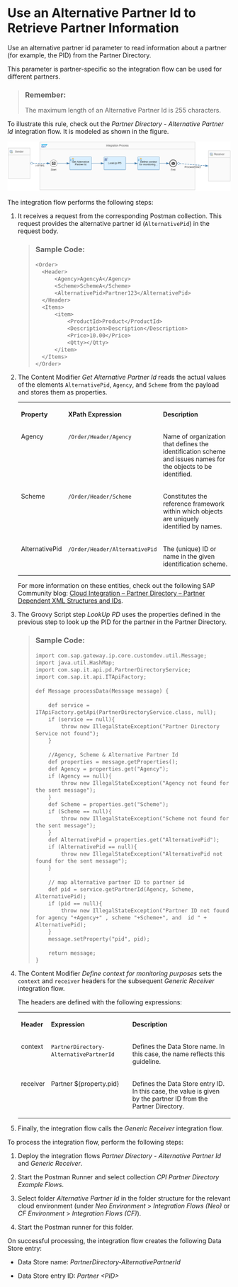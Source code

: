 <!-- loio01a784c181ef4867a8440d6364547bb3 -->

# Use an Alternative Partner Id to Retrieve Partner Information

Use an alternative partner id parameter to read information about a partner \(for example, the PID\) from the Partner Directory.

This parameter is partner-specific so the integration flow can be used for different partners.

> ### Remember:  
> The maximum length of an Alternative Partner Id is 255 characters.

To illustrate this rule, check out the *Partner Directory - Alternative Partner Id* integration flow. It is modeled as shown in the figure.

 ![](images/Guidelines_Partner_Directory_Alternative_Partner_Id_ef69e41.png) 

The integration flow performs the following steps:

1.  It receives a request from the corresponding Postman collection. This request provides the alternative partner id \(`AlternativePid`\) in the request body.

    > ### Sample Code:  
    > ```
    > <Order>
    > 	<Header>
    > 		<Agency>AgencyA</Agency>
    > 		<Scheme>SchemeA</Scheme>
    > 		<AlternativePid>Partner123</AlternativePid>
    > 	</Header>
    > 	<Items>
    > 		<item>
    > 			<ProductId>Product</ProductId>
    > 			<Description>Description</Description>
    > 			<Price>10.00</Price>
    > 			<Qtty></Qtty>
    > 		</item>
    > 	</Items>
    > </Order>
    > ```

2.  The Content Modifier *Get Alternative Partner Id* reads the actual values of the elements `AlternativePid`, `Agency`, and `Scheme` from the payload and stores them as properties.

    <a name="loio01a784c181ef4867a8440d6364547bb3__table_fqx_h3w_2mb"/>


    <table>
    <tr>
    <th valign="top">

    Property


    
    </th>
    <th valign="top">

    XPath Expression


    
    </th>
    <th valign="top">

    Description


    
    </th>
    </tr>
    <tr>
    <td valign="top">

    Agency


    
    </td>
    <td valign="top">

     `/Order/Header/Agency` 


    
    </td>
    <td valign="top">

    Name of organization that defines the identification scheme and issues names for the objects to be identified.


    
    </td>
    </tr>
    <tr>
    <td valign="top">

    Scheme


    
    </td>
    <td valign="top">

     `/Order/Header/Scheme` 


    
    </td>
    <td valign="top">

    Constitutes the reference framework within which objects are uniquely identified by names.


    
    </td>
    </tr>
    <tr>
    <td valign="top">

    AlternativePid


    
    </td>
    <td valign="top">

     `/Order/Header/AlternativePid` 


    
    </td>
    <td valign="top">

    The \(unique\) ID or name in the given identification scheme.


    
    </td>
    </tr>
    </table>
    
    For more information on these entities, check out the following SAP Community blog: [Cloud Integration – Partner Directory – Partner Dependent XML Structures and IDs](https://blogs.sap.com/2017/08/22/cloud-integration-partner-directory-partner-dependent-xml-structures-and-ids/).

3.  The Groovy Script step *LookUp PD* uses the properties defined in the previous step to look up the PID for the partner in the Partner Directory.

    > ### Sample Code:  
    > ```
    > import com.sap.gateway.ip.core.customdev.util.Message;
    > import java.util.HashMap;
    > import com.sap.it.api.pd.PartnerDirectoryService;
    > import com.sap.it.api.ITApiFactory;
    > 
    > def Message processData(Message message) {
    > 
    >     def service = ITApiFactory.getApi(PartnerDirectoryService.class, null); 
    >     if (service == null){
    >         throw new IllegalStateException("Partner Directory Service not found");
    >     }
    >     
    >     //Agency, Scheme & Alternative Partner Id
    >     def properties = message.getProperties(); 
    >     def Agency = properties.get("Agency");
    >     if (Agency == null){
    >         throw new IllegalStateException("Agency not found for the sent message");   
    >     }
    >     def Scheme = properties.get("Scheme");
    >     if (Scheme == null){
    >         throw new IllegalStateException("Scheme not found for the sent message");   
    >     }
    >     def AlternativePid = properties.get("AlternativePid");
    >     if (AlternativePid == null){
    >         throw new IllegalStateException("AlternativePid not found for the sent message");   
    >     }
    >     
    >     // map alternative partner ID to partner id
    >     def pid = service.getPartnerId(Agency, Scheme, AlternativePid);
    >     if (pid == null){
    >         throw new IllegalStateException("Partner ID not found for agency "+Agency+" , scheme "+Scheme+", and  id " + AlternativePid);   
    >     }
    >     message.setProperty("pid", pid);  
    > 
    >     return message;
    > }
    > ```

4.  The Content Modifier *Define context for monitoring purposes* sets the `context` and `receiver` headers for the subsequent *Generic Receiver* integration flow.

    The headers are defined with the following expressions:

    <a name="loio01a784c181ef4867a8440d6364547bb3__table_jfg_clv_2mb"/>


    <table>
    <tr>
    <th valign="top">

    Header


    
    </th>
    <th valign="top">

    Expression


    
    </th>
    <th valign="top">

    Description


    
    </th>
    </tr>
    <tr>
    <td valign="top">

    context


    
    </td>
    <td valign="top">

    `PartnerDirectory-AlternativePartnerId`


    
    </td>
    <td valign="top">

    Defines the Data Store name. In this case, the name reflects this guideline.


    
    </td>
    </tr>
    <tr>
    <td valign="top">

    receiver


    
    </td>
    <td valign="top">

    Partner $\{property.pid\}


    
    </td>
    <td valign="top">

    Defines the Data Store entry ID. In this case, the value is given by the partner ID from the Partner Directory.


    
    </td>
    </tr>
    </table>
    
5.  Finally, the integration flow calls the *Generic Receiver* integration flow.


To process the integration flow, perform the following steps:

1.  Deploy the integration flows *Partner Directory - Alternative Partner Id* and *Generic Receiver*.

2.  Start the Postman Runner and select collection *CPI Partner Directory Example Flows*.

3.  Select folder *Alternative Partner Id* in the folder structure for the relevant cloud environment \(under *Neo Environment* \> *Integration Flows \(Neo\)* or *CF Environment* \> *Integration Flows \(CF\)*\).

4.  Start the Postman runner for this folder.


On successful processing, the integration flow creates the following Data Store entry:

-   Data Store name: *PartnerDirectory-AlternativePartnerId*

-   Data Store entry ID: *Partner <PID\>*


